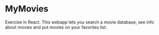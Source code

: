 # MyMovies
Exercise in React. This webapp lets you search a movie database, see info about movies and put movies on your favorites list.
